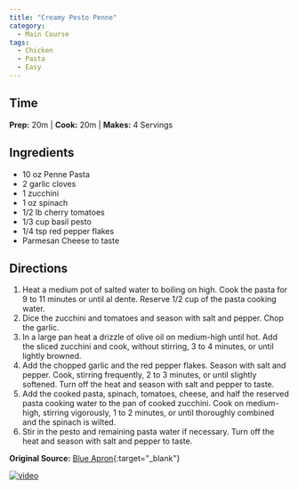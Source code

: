 ```yaml
---
title: "Creamy Pesto Penne"
category:
  - Main Course
tags:
  - Chicken
  - Pasta
  - Easy
---
```


## Time
**Prep:** 20m | **Cook:** 20m | **Makes:** 4 Servings

## Ingredients
* 10 oz Penne Pasta
* 2 garlic cloves
* 1 zucchini
* 1 oz spinach
* 1/2 lb cherry tomatoes
* 1/3 cup basil pesto
* 1/4 tsp red pepper flakes
* Parmesan Cheese to taste

## Directions
1. Heat a medium pot of salted water to boiling on high. Cook the pasta for 9 to 11 minutes or until al dente. Reserve 1/2 cup of the pasta cooking water.
2. Dice the zucchini and tomatoes and season with salt and pepper. Chop the garlic.
3. In a large pan heat a drizzle of olive oil on medium-high until hot. Add the sliced zucchini and cook, without stirring, 3 to 4 minutes, or until lightly browned.
4. Add the chopped garlic and the red pepper flakes. Season with salt and pepper. Cook, stirring frequently, 2 to 3 minutes, or until slightly softened. Turn off the heat and season with salt and pepper to taste.
5. Add the cooked pasta, spinach, tomatoes, cheese, and half the reserved pasta cooking water to the pan of cooked zucchini. Cook on medium-high, stirring vigorously, 1 to 2 minutes, or until thoroughly combined and the spinach is wilted.
6. Stir in the pesto and remaining pasta water if necessary. Turn off the heat and season with salt and pepper to taste.

**Original Source:** [Blue Apron](https://www.blueapron.com/recipes/creamy-pesto-cavatelli-with-spinach-zucchini-tomatoes){:target="_blank"}

[![video](https://img.youtube.com/vi/zQm9Bk2bA_Q/0.jpg)](https://youtu.be/zQm9Bk2bA_Q?t=298)

